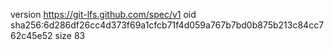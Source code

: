 version https://git-lfs.github.com/spec/v1
oid sha256:6d286df26cc4d373f69a1cfcb71f4d059a767b7bd0b875b213c84cc762c45e52
size 83
